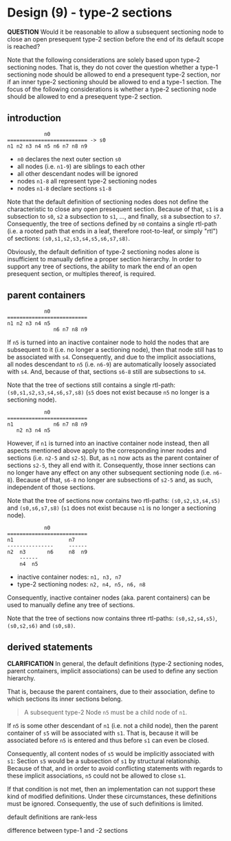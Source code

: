 
<!-- ======================================================================= -->
# Design (9) - type-2 sections

**QUESTION**
Would it be reasonable to allow a subsequent sectioning node to close an open
presequent type-2 section before the end of its default scope is reached?

Note that the following considerations are solely based upon type-2 sectioning
nodes. That is, they do not cover the question whether a type-1 sectioning node
should be allowed to end a presequent type-2 section, nor if an inner type-2
sectioning should be allowed to end a type-1 section. The focus of the following
considerations is whether a type-2 sectioning node should be allowed to end a
presequent type-2 section.

<!-- ======================================================================= -->
## introduction

```
            n0
========================== -> s0
n1 n2 n3 n4 n5 n6 n7 n8 n9
```

* `n0` declares the next outer section `s0`
* all nodes (i.e. `n1-9`) are siblings to each other
* all other descendant nodes will be ignored
* nodes `n1-8` all represent type-2 sectioning nodes
* nodes `n1-8` declare sections `s1-8`

Note that the default definition of sectioning nodes does not define the
characteristic to close any open presequent section. Because of that, `s1`
is a subsection to `s0`, `s2` a subsection to `s1`, ..., and finally, `s8`
a subsection to `s7`. Consequently, the tree of sections defined by `n0`
contains a single rtl-path (i.e. a rooted path that ends in a leaf, therefore
root-to-leaf, or simply "rtl") of sections: `(s0,s1,s2,s3,s4,s5,s6,s7,s8)`.

Obviously, the default definition of type-2 sectioning nodes alone is
insufficient to manually define a proper section hierarchy. In order to
support any tree of sections, the ability to mark the end of an open
presequent section, or multiples thereof, is required.

<!-- ======================================================================= -->
## parent containers

```
            n0
==========================
n1 n2 n3 n4 n5
               n6 n7 n8 n9
```

If `n5` is turned into an inactive container node to hold the nodes that are
subsequent to it (i.e. no longer a sectioning node), then that node still has
to be associated with `s4`. Consequently, and due to the implicit associations,
all nodes descendant to `n5` (i.e. `n6-9`) are automatically loosely associated
with `s4`. And, because of that, sections `s6-8` still are subsections to `s4`.

Note that the tree of sections still contains a single rtl-path:
`(s0,s1,s2,s3,s4,s6,s7,s8)` (`s5` does not exist because `n5` no
longer is a sectioning node).

```
            n0
==========================
n1             n6 n7 n8 n9
   n2 n3 n4 n5
```

However, if `n1` is turned into an inactive container node instead, then all
aspects mentioned above apply to the corresponding inner nodes and sections
(i.e. `n2-5` and `s2-5`). But, as `n1` now acts as the parent container of
sections `s2-5`, they all end with it. Consequently, those inner sections
can no longer have any effect on any other subsequent sectioning node (i.e.
`n6-8`). Because of that, `s6-8` no longer are subsections of `s2-5` and,
as such, independent of those sections.

Note that the tree of sections now contains two rtl-paths:
`(s0,s2,s3,s4,s5)` and `(s0,s6,s7,s8)` (`s1` does not exist
because `n1` is no longer a sectioning node).

```
            n0
==========================
n1                  n7
---------------     ------
n2  n3       n6     n8  n9
    ------
    n4  n5
```

* inactive container nodes: `n1, n3, n7`
* type-2 sectioning nodes: `n2, n4, n5, n6, n8`

Consequently, inactive container nodes (aka. parent containers)
can be used to manually define any tree of sections.

Note that the tree of sections now contains three rtl-paths:
`(s0,s2,s4,s5)`, `(s0,s2,s6)` and `(s0,s8)`.

<!-- ======================================================================= -->
## derived statements

**CLARIFICATION**
In general, the default definitions (type-2 sectioning nodes, parent containers,
implicit associations) can be used to define any section hierarchy.

That is, because the parent containers, due to their association, define to
which sections its inner sections belong.

<!-- ======================================================================= -->

> A subsequent type-2 Node `n5` must be a child node of `n1`.

If `n5` is some other descendant of `n1` (i.e. not a child node), then the
parent container of `s5` will be associated with `s1`. That is, because it
will be associated before `n5` is entered and thus before `s1` can even be
closed.

Consequently, all content nodes of `s5` would be implicitly associated with
`s1`: Section `s5` would be a subsection of `s1` by structural relationship.
Because of that, and in order to avoid conflicting statements with regards
to these implicit associations, `n5` could not be allowed to close `s1`.

If that condition is not met, then an implementation can not support these
kind of modified definitions. Under these circumstances, these definitions
must be ignored. Consequently, the use of such definitions is limited.

<!-- ======================================================================= -->

default definitions are rank-less

difference between type-1 and -2 sections

